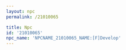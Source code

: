 ```yaml
---
layout: npc
permalink: /21010065

title: Npc
id: '21010065'
npc_name: 'NPCNAME_21010065_NAME:[F]Develop'
---
```

